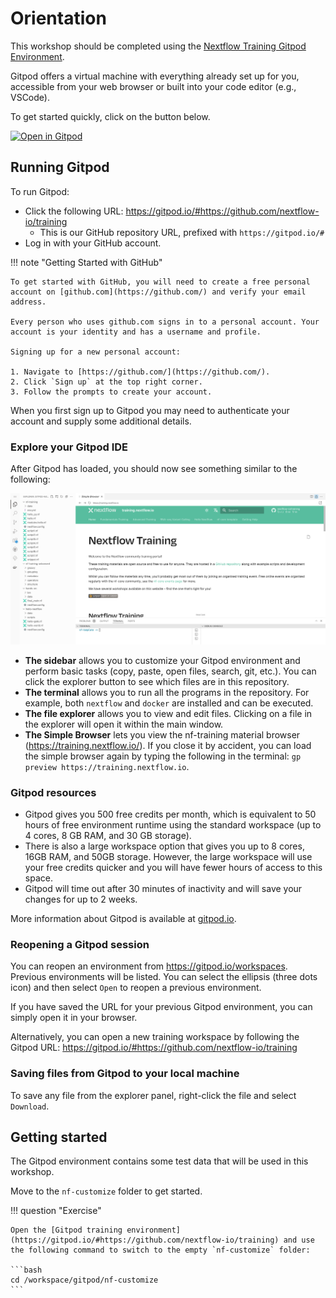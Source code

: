 # Orientation

This workshop should be completed using the [Nextflow Training Gitpod Environment](https://gitpod.io/#https://github.com/nextflow-io/training).

Gitpod offers a virtual machine with everything already set up for you, accessible from your web browser or built into your code editor (e.g., VSCode).

To get started quickly, click on the button below.

[![Open in Gitpod](https://img.shields.io/badge/Gitpod-%20Open%20in%20Gitpod-908a85?logo=gitpod)](https://gitpod.io/#https://github.com/nextflow-io/training)

## Running Gitpod

To run Gitpod:

-   Click the following URL: <https://gitpod.io/#https://github.com/nextflow-io/training>
    -   This is our GitHub repository URL, prefixed with `https://gitpod.io/#`
-   Log in with your GitHub account.

!!! note "Getting Started with GitHub"

    To get started with GitHub, you will need to create a free personal account on [github.com](https://github.com/) and verify your email address.

    Every person who uses github.com signs in to a personal account. Your account is your identity and has a username and profile.

    Signing up for a new personal account:

    1. Navigate to [https://github.com/](https://github.com/).
    2. Click `Sign up` at the top right corner.
    3. Follow the prompts to create your account.

When you first sign up to Gitpod you may need to authenticate your account and supply some additional details.

### Explore your Gitpod IDE

After Gitpod has loaded, you should now see something similar to the following:

![Gitpod welcome](img/gitpod.welcome.png)

-   **The sidebar** allows you to customize your Gitpod environment and perform basic tasks (copy, paste, open files, search, git, etc.). You can click the explorer button to see which files are in this repository.
-   **The terminal** allows you to run all the programs in the repository. For example, both `nextflow` and `docker` are installed and can be executed.
-   **The file explorer** allows you to view and edit files. Clicking on a file in the explorer will open it within the main window.
-   **The Simple Browser** lets you view the nf-training material browser (<https://training.nextflow.io/>). If you close it by accident, you can load the simple browser again by typing the following in the terminal: `gp preview https://training.nextflow.io`.

### Gitpod resources

-   Gitpod gives you 500 free credits per month, which is equivalent to 50 hours of free environment runtime using the standard workspace (up to 4 cores, 8 GB RAM, and 30 GB storage).
-   There is also a large workspace option that gives you up to 8 cores, 16GB RAM, and 50GB storage. However, the large workspace will use your free credits quicker and you will have fewer hours of access to this space.
-   Gitpod will time out after 30 minutes of inactivity and will save your changes for up to 2 weeks.

More information about Gitpod is available at [gitpod.io](https://www.gitpod.io).

### Reopening a Gitpod session

You can reopen an environment from <https://gitpod.io/workspaces>. Previous environments will be listed. You can select the ellipsis (three dots icon) and then select `Open` to reopen a previous environment.

If you have saved the URL for your previous Gitpod environment, you can simply open it in your browser.

Alternatively, you can open a new training workspace by following the Gitpod URL: <https://gitpod.io/#https://github.com/nextflow-io/training>

### Saving files from Gitpod to your local machine

To save any file from the explorer panel, right-click the file and select `Download`.

## Getting started

The Gitpod environment contains some test data that will be used in this workshop.

Move to the `nf-customize` folder to get started.

!!! question "Exercise"

    Open the [Gitpod training environment](https://gitpod.io/#https://github.com/nextflow-io/training) and use the following command to switch to the empty `nf-customize` folder:

    ```bash
    cd /workspace/gitpod/nf-customize
    ```
